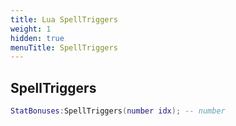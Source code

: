 ```yaml
---
title: Lua SpellTriggers
weight: 1
hidden: true
menuTitle: SpellTriggers
---
```

## SpellTriggers
```lua
StatBonuses:SpellTriggers(number idx); -- number
```